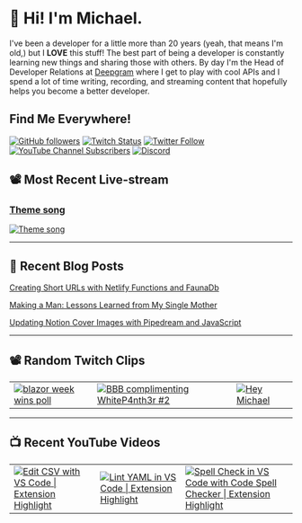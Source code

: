 # 👋 Hi! I'm Michael.

I've been a developer for a little more than 20 years (yeah, that means I'm old,)
but I **LOVE** this stuff! The best part of being a developer is constantly
learning new things and sharing those with others. By day I'm the Head of
Developer Relations at [Deepgram](https://deepgram.com) where I get to play with
cool APIs and I spend a lot of time writing, recording, and streaming content
that hopefully helps you become a better developer.

## Find Me Everywhere!

[![GitHub followers](https://img.shields.io/github/followers/michaeljolley?style=social)](https://github.com/michaeljolley) [![Twitch Status](https://img.shields.io/twitch/status/baldbeardedbuilder?style=social)](https://twitch.tv/baldbeardedbuilder) [![Twitter Follow](https://img.shields.io/twitter/follow/baldbeardbuild?style=social)](https://twitter.com/baldbeardbuild) [![YouTube Channel Subscribers](https://img.shields.io/youtube/channel/subscribers/UCn2FoDbv_veJB_UbrF93_jw?style=social)](https://youtube.com/baldbeardedbuilder) [![Discord](https://img.shields.io/discord/565665509350178827)](https://discord.gg/XSG7HJm)

## 📽️ Most Recent Live-stream

<a href="https://www.twitch.tv/videos/550912420" target="_blank">
  <h3>Theme song</h3>
  <img src="https://static-cdn.jtvnw.net/cf_vods/d2nvs31859zcd8/37606de398f7d29c9169_baldbeardedbuilder_11312504137_7568630569//thumb/thumb550912420-480x272.jpg" alt="Theme song"/>
</a>

---


## 📝 Recent Blog Posts

[Creating Short URLs with Netlify Functions and FaunaDb](https://baldbeardedbuilder.com/blog/using-netlify-functions-faunadb-for-short-urls/)

[Making a Man: Lessons Learned from My Single Mother](https://baldbeardedbuilder.com/blog/making-a-man-lessons-learned-from-my-single-mother/)

[Updating Notion Cover Images with Pipedream and JavaScript](https://baldbeardedbuilder.com/blog/how-to-update-notion-cover-image-with-javascript/)


---

## 📽️ Random Twitch Clips

<table>
  <tr>
    <td>
      <a href="https://clips.twitch.tv/ZealousEncouragingLouseEleGiggle" target="_blank">
        <img src="https://clips-media-assets2.twitch.tv/AT-cm%7C876571504-preview-480x272.jpg" alt="blazor week wins poll"/>
      </a>
    </td>
    <td>
      <a href="https://clips.twitch.tv/HomelyDirtyKuduBIRB" target="_blank">
        <img src="https://clips-media-assets2.twitch.tv/AT-cm%7C844837780-preview-480x272.jpg" alt="BBB complimenting WhiteP4nth3r #2"/>
      </a>
    </td>
    <td>
      <a href="https://clips.twitch.tv/FineElegantBorkMau5" target="_blank">
        <img src="https://clips-media-assets2.twitch.tv/AT-cm%7C927077644-preview-480x272.jpg" alt="Hey Michael"/>
      </a>
    </td>
  </tr>
</table>

---

## 📺 Recent YouTube Videos

<table>
  <tr>
    <td>
      <a href="https://www.youtube.com/watch?v=9nXXWOHjU24" target="_blank">
        <img style="align=center" src="https://i2.ytimg.com/vi/9nXXWOHjU24/mqdefault.jpg" alt="Edit CSV with VS Code | Extension Highlight"/>
      </a>
    </td>
    <td>
      <a href="https://www.youtube.com/watch?v=OjkbonKOzec" target="_blank">
        <img style="align=center" src="https://i2.ytimg.com/vi/OjkbonKOzec/mqdefault.jpg" alt="Lint YAML in VS Code | Extension Highlight"/>
      </a>
    </td>
    <td>
      <a href="https://www.youtube.com/watch?v=ZxNnOjWetH4" target="_blank">
        <img style="align=center" src="https://i2.ytimg.com/vi/ZxNnOjWetH4/mqdefault.jpg" alt="Spell Check in VS Code with Code Spell Checker | Extension Highlight"/>
      </a>
    </td>
  </tr>
</table>
